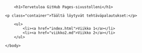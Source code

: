 <!DOCTYPE html>
<html>
    <head>
        <title>GitHub Pages Sivuni</title>
        <link rel="stylesheet" type="text/css" href="styles.css">
    </head>
    <body>
    
        <h1>Tervetuloa GitHub Pages-sivustolleni</h1>

    <p class="container">Täältä löytyvät tehtäväpalautukset:</p>
    
        <ul>
            <li><a href="index.html">Viikko 1</a></li>
            <li><a href="viikko2.md">Viikko 2</a></li>
        </ul>
    
    </body>
</html>
